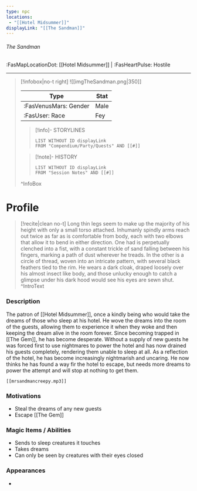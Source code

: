 ```yaml
---
type: npc
locations:
 - "[[Hotel Midsummer]]"
displayLink: "[[The Sandman]]"
---
```

###### The Sandman
<span class="sub2">:FasMapLocationDot: [[Hotel Midsummer]] | :FasHeartPulse: Hostile </span>
___

> [!infobox|no-t right]
> ![[imgTheSandman.png|350]]
>
> | Type | Stat |
> | ---- | ---- |
> | :FasVenusMars: Gender | Male |
> | :FasUser: Race | Fey |
>
>> [!info]- STORYLINES
>>```dataview
>>LIST WITHOUT ID displayLink
>>FROM "Compendium/Party/Quests" AND [[#]]
>
>>[!note]- HISTORY
>>```dataview
>>LIST WITHOUT ID displayLink
>>FROM "Session Notes" AND [[#]]
>
>^InfoBox

# Profile

> [!recite|clean no-t]
>	Long thin legs seem to make up the majority of his height with only a small torso attached. Inhumanly spindly arms reach out twice as far as is comfortable from body, each with two elbows that allow it to bend in either direction. One had is perpetually clenched into a fist, with a constant trickle of sand falling between his fingers, marking a path of dust wherever he treads. In the other is a circle of thread, woven into an intricate pattern, with several black feathers tied to the rim. He wears a dark cloak, draped loosely over his almost insect like body, and those unlucky enough to catch a glimpse under his dark hood would see his eyes are sewn shut.
>^IntroText

### Description
The patron of [[Hotel Midsummer]], once a kindly being who would take the dreams of those who sleep at his hotel. He wove the dreams into the room of the guests, allowing them to experience it when they woke and then keeping the dream alive in the room forever. Since becoming trapped in [[The Gem]], he has become desperate. Without a supply of new guests he was forced first to use nightmares to power the hotel and has now drained his guests completely, rendering them unable to sleep at all. As a reflection of the hotel, he has become increasingly nightmarish and uncaring. He now thinks he has found a way fir the hotel to escape, but needs more dreams to power the attempt and will stop at nothing to get them.

```audio-player
[[mrsandmancreepy.mp3]]
```

### Motivations
- Steal the dreams of any new guests
- Escape [[The Gem]]

### Magic Items / Abilities
- Sends to sleep creatures it touches
- Takes dreams
- Can only be seen by creatures with their eyes closed

### Appearances
- 